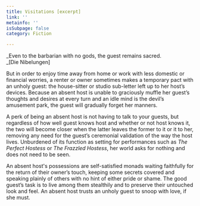 ```yaml
---
title: Visitations [excerpt]
link: ''
metainfo: ''
isSubpage: false
category: Fiction

---
```

_Even to the barbarian with no gods, the guest remains sacred.   
_\[Die Nibelungen\]

But in order to enjoy time away from home or work with less domestic or financial worries, a renter or owner sometimes makes a temporary pact with an unholy guest: the house-sitter or studio sub-letter left up to her host’s devices. Because an absent host is unable to graciously muffle her guest’s thoughts and desires at every turn and an idle mind is the devil’s amusement park, the guest will gradually forget her manners.

A perk of being an absent host is not having to talk to your guests, but regardless of how well guest knows host and whether or not host knows it, the two will become closer when the latter leaves the former to it or it to her, removing any need for the guest’s ceremonial validation of the way the host lives. Unburdened of its function as setting for performances such as _The Perfect Hostess_ or _The Frazzled Hostess_, her world asks for nothing and does not need to be seen.

An absent host's possessions are self-satisfied monads waiting faithfully for the return of their owner’s touch, keeping some secrets covered and speaking plainly of others with no hint of either pride or shame. The good guest’s task is to live among them stealthily and to preserve their untouched look and feel. An absent host trusts an unholy guest to snoop with love, if she must.